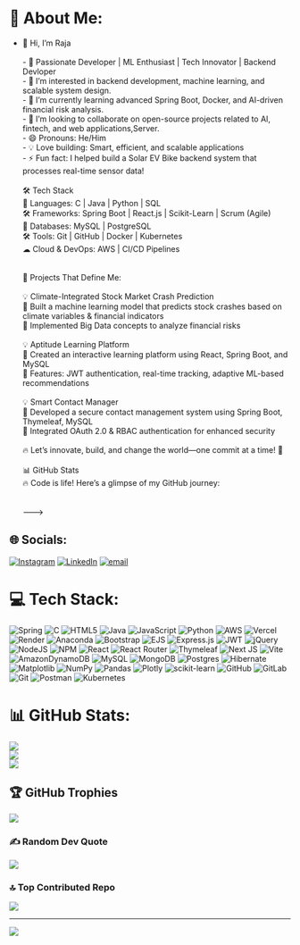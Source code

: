# 💫 About Me:
- 👋 Hi, I’m Raja<br>  <br>- 🌟 Passionate Developer | ML Enthusiast | Tech Innovator | Backend Devloper<br>- 👀 I’m interested in backend development, machine learning, and scalable system design.<br>- 🌱 I’m currently learning advanced Spring Boot, Docker, and AI-driven financial risk analysis.<br>- 💞️ I’m looking to  collaborate on open-source projects related to AI, fintech, and web applications,Server.<br>- 😄 Pronouns: He/Him<br>- 💡 Love building: Smart, efficient, and scalable applications<br>- ⚡ Fun fact: I helped build a Solar EV Bike backend system that processes real-time sensor data!<br><br>🛠️ Tech Stack<br>🚀 Languages: C | Java | Python | SQL<br>🛠️ Frameworks: Spring Boot | React.js | Scikit-Learn | Scrum (Agile)<br>💾 Databases: MySQL | PostgreSQL<br>🛠️ Tools: Git | GitHub | Docker | Kubernetes<br>☁ Cloud & DevOps: AWS | CI/CD Pipelines<br><br><br>🚀 Projects That Define Me:<br><br>💡 Climate-Integrated Stock Market Crash Prediction<br>🔹 Built a machine learning model that predicts stock crashes based on climate variables & financial indicators<br>🔹 Implemented Big Data concepts to analyze financial risks<br><br>💡 Aptitude Learning Platform<br>🔹 Created an interactive learning platform using React, Spring Boot, and MySQL<br>🔹 Features: JWT authentication, real-time tracking, adaptive ML-based recommendations<br><br>💡 Smart Contact Manager<br>🔹 Developed a secure contact management system using Spring Boot, Thymeleaf, MySQL<br>🔹 Integrated OAuth 2.0 & RBAC authentication for enhanced security<br><br>🔥 Let’s innovate, build, and change the world—one commit at a time! 🚀<br><br>📊 GitHub Stats<br>🔥 Code is life! Here’s a glimpse of my GitHub journey:<br><br><br>---><br>


## 🌐 Socials:
[![Instagram](https://img.shields.io/badge/Instagram-%23E4405F.svg?logo=Instagram&logoColor=white)](https://instagram.com/raja_kr_rana) [![LinkedIn](https://img.shields.io/badge/LinkedIn-%230077B5.svg?logo=linkedin&logoColor=white)](https://linkedin.com/in/raja-kumar-rana-a60715252) [![email](https://img.shields.io/badge/Email-D14836?logo=gmail&logoColor=white)](mailto:rajakr.devloper@gmail.com) 

# 💻 Tech Stack:
![Spring](https://img.shields.io/badge/spring-%236DB33F.svg?style=for-the-badge&logo=spring&logoColor=white) ![C](https://img.shields.io/badge/c-%2300599C.svg?style=for-the-badge&logo=c&logoColor=white) ![HTML5](https://img.shields.io/badge/html5-%23E34F26.svg?style=for-the-badge&logo=html5&logoColor=white) ![Java](https://img.shields.io/badge/java-%23ED8B00.svg?style=for-the-badge&logo=openjdk&logoColor=white) ![JavaScript](https://img.shields.io/badge/javascript-%23323330.svg?style=for-the-badge&logo=javascript&logoColor=%23F7DF1E) ![Python](https://img.shields.io/badge/python-3670A0?style=for-the-badge&logo=python&logoColor=ffdd54) ![AWS](https://img.shields.io/badge/AWS-%23FF9900.svg?style=for-the-badge&logo=amazon-aws&logoColor=white) ![Vercel](https://img.shields.io/badge/vercel-%23000000.svg?style=for-the-badge&logo=vercel&logoColor=white) ![Render](https://img.shields.io/badge/Render-%46E3B7.svg?style=for-the-badge&logo=render&logoColor=white) ![Anaconda](https://img.shields.io/badge/Anaconda-%2344A833.svg?style=for-the-badge&logo=anaconda&logoColor=white) ![Bootstrap](https://img.shields.io/badge/bootstrap-%238511FA.svg?style=for-the-badge&logo=bootstrap&logoColor=white) ![EJS](https://img.shields.io/badge/ejs-%23B4CA65.svg?style=for-the-badge&logo=ejs&logoColor=black) ![Express.js](https://img.shields.io/badge/express.js-%23404d59.svg?style=for-the-badge&logo=express&logoColor=%2361DAFB) ![JWT](https://img.shields.io/badge/JWT-black?style=for-the-badge&logo=JSON%20web%20tokens) ![jQuery](https://img.shields.io/badge/jquery-%230769AD.svg?style=for-the-badge&logo=jquery&logoColor=white) ![NodeJS](https://img.shields.io/badge/node.js-6DA55F?style=for-the-badge&logo=node.js&logoColor=white) ![NPM](https://img.shields.io/badge/NPM-%23CB3837.svg?style=for-the-badge&logo=npm&logoColor=white) ![React](https://img.shields.io/badge/react-%2320232a.svg?style=for-the-badge&logo=react&logoColor=%2361DAFB) ![React Router](https://img.shields.io/badge/React_Router-CA4245?style=for-the-badge&logo=react-router&logoColor=white) ![Thymeleaf](https://img.shields.io/badge/Thymeleaf-%23005C0F.svg?style=for-the-badge&logo=Thymeleaf&logoColor=white) ![Next JS](https://img.shields.io/badge/Next-black?style=for-the-badge&logo=next.js&logoColor=white) ![Vite](https://img.shields.io/badge/vite-%23646CFF.svg?style=for-the-badge&logo=vite&logoColor=white) ![AmazonDynamoDB](https://img.shields.io/badge/Amazon%20DynamoDB-4053D6?style=for-the-badge&logo=Amazon%20DynamoDB&logoColor=white) ![MySQL](https://img.shields.io/badge/mysql-4479A1.svg?style=for-the-badge&logo=mysql&logoColor=white) ![MongoDB](https://img.shields.io/badge/MongoDB-%234ea94b.svg?style=for-the-badge&logo=mongodb&logoColor=white) ![Postgres](https://img.shields.io/badge/postgres-%23316192.svg?style=for-the-badge&logo=postgresql&logoColor=white) ![Hibernate](https://img.shields.io/badge/Hibernate-59666C?style=for-the-badge&logo=Hibernate&logoColor=white) ![Matplotlib](https://img.shields.io/badge/Matplotlib-%23ffffff.svg?style=for-the-badge&logo=Matplotlib&logoColor=black) ![NumPy](https://img.shields.io/badge/numpy-%23013243.svg?style=for-the-badge&logo=numpy&logoColor=white) ![Pandas](https://img.shields.io/badge/pandas-%23150458.svg?style=for-the-badge&logo=pandas&logoColor=white) ![Plotly](https://img.shields.io/badge/Plotly-%233F4F75.svg?style=for-the-badge&logo=plotly&logoColor=white) ![scikit-learn](https://img.shields.io/badge/scikit--learn-%23F7931E.svg?style=for-the-badge&logo=scikit-learn&logoColor=white) ![GitHub](https://img.shields.io/badge/github-%23121011.svg?style=for-the-badge&logo=github&logoColor=white) ![GitLab](https://img.shields.io/badge/gitlab-%23181717.svg?style=for-the-badge&logo=gitlab&logoColor=white) ![Git](https://img.shields.io/badge/git-%23F05033.svg?style=for-the-badge&logo=git&logoColor=white) ![Postman](https://img.shields.io/badge/Postman-FF6C37?style=for-the-badge&logo=postman&logoColor=white) ![Kubernetes](https://img.shields.io/badge/kubernetes-%23326ce5.svg?style=for-the-badge&logo=kubernetes&logoColor=white)
# 📊 GitHub Stats:
![](https://github-readme-stats.vercel.app/api?username=raja2576&theme=dark&hide_border=false&include_all_commits=true&count_private=true)<br/>
![](https://nirzak-streak-stats.vercel.app/?user=raja2576&theme=dark&hide_border=false)<br/>
![](https://github-readme-stats.vercel.app/api/top-langs/?username=raja2576&theme=dark&hide_border=false&include_all_commits=true&count_private=true&layout=compact)

## 🏆 GitHub Trophies
![](https://github-profile-trophy.vercel.app/?username=raja2576&theme=radical&no-frame=false&no-bg=true&margin-w=4)

### ✍️ Random Dev Quote
![](https://quotes-github-readme.vercel.app/api?type=horizontal&theme=radical)

### 🔝 Top Contributed Repo
![](https://github-contributor-stats.vercel.app/api?username=raja2576&limit=5&theme=dark&combine_all_yearly_contributions=true)

---
[![](https://visitcount.itsvg.in/api?id=raja2576&icon=0&color=0)](https://visitcount.itsvg.in)

<!-- Proudly created with GPRM ( https://gprm.itsvg.in ) -->
